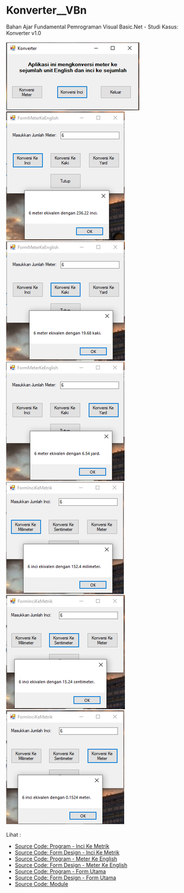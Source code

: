 # Konverter__VBn
Bahan Ajar Fundamental Pemrograman Visual Basic.Net - Studi Kasus: Konverter v1.0<br><br>
<img src="https://github.com/RizkyKhapidsyah/Konverter__VBn/blob/master/Konverter/result/001.PNG">
<img src="https://github.com/RizkyKhapidsyah/Konverter__VBn/blob/master/Konverter/result/002.PNG">
<img src="https://github.com/RizkyKhapidsyah/Konverter__VBn/blob/master/Konverter/result/003.PNG">
<img src="https://github.com/RizkyKhapidsyah/Konverter__VBn/blob/master/Konverter/result/004.PNG">
<img src="https://github.com/RizkyKhapidsyah/Konverter__VBn/blob/master/Konverter/result/005.PNG">
<img src="https://github.com/RizkyKhapidsyah/Konverter__VBn/blob/master/Konverter/result/006.PNG">
<img src="https://github.com/RizkyKhapidsyah/Konverter__VBn/blob/master/Konverter/result/007.PNG"><br><br>
Lihat : <br>
- <a href="https://github.com/RizkyKhapidsyah/Konverter__VBn/blob/master/Konverter/FormInciKeMetrik.vb">Source Code: Program - Inci Ke Metrik</a><br>
- <a href="https://github.com/RizkyKhapidsyah/Konverter__VBn/blob/master/Konverter/FormInciKeMetrik.Designer.vb">Source Code: Form Design - Inci Ke Metrik</a><br>
- <a href="https://github.com/RizkyKhapidsyah/Konverter__VBn/blob/master/Konverter/FormMeterKeEnglish.vb">Source Code: Program - Meter Ke English</a><br>
- <a href="https://github.com/RizkyKhapidsyah/Konverter__VBn/blob/master/Konverter/FormMeterKeEnglish.Designer.vb">Source Code: Form Design - Meter Ke English</a><br>
- <a href="https://github.com/RizkyKhapidsyah/Konverter__VBn/blob/master/Konverter/FormUtama.vb">Source Code: Program - Form Utama</a><br>
- <a href="https://github.com/RizkyKhapidsyah/Konverter__VBn/blob/master/Konverter/FormUtama.Designer.vb">Source Code: Form Design - Form Utama</a><br>
- <a href="https://github.com/RizkyKhapidsyah/Konverter__VBn/blob/master/Konverter/ModulMatek.vb">Source Code: Module</a>
